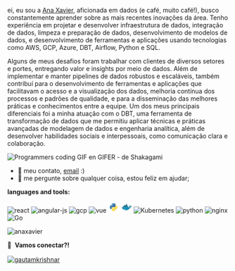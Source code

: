 ei, eu sou a [Ana Xavier](https://www.linkedin.com/in/anaxavier-tech/), aficionada em dados (e café, muito café!), busco constantemente aprender sobre as mais recentes inovações da área. Tenho experiência em projetar e desenvolver infraestrutura de dados, integração de dados, limpeza e preparação de dados, desenvolvimento de modelos de dados, e desenvolvimento de ferramentas e aplicações usando tecnologias como AWS, GCP, Azure, DBT, Airflow, Python e SQL.

Alguns de meus desafios foram trabalhar com clientes de diversos setores e portes, entregando valor e insights por meio de dados. Além de implementar e manter pipelines de dados robustos e escaláveis, também contribuí para o desenvolvimento de ferramentas e aplicações que facilitavam o acesso e a visualização dos dados, melhoria contínua dos processos e padrões de qualidade, e para a disseminação das melhores práticas e conhecimentos entre a equipe. Um dos meus principais diferenciais foi a minha atuação com o DBT, uma ferramenta de transformação de dados que me permitiu aplicar técnicas e práticas avançadas de modelagem de dados e engenharia analítica, além de desenvolver habilidades sociais e interpessoais, como comunicação clara e colaboração.


  <img src="https://i.gifer.com/5eKX.gif" jsaction="VQAsE" class="sFlh5c pT0Scc iPVvYb" style="max-width: 800px; height: 349px; margin: 0px; width: 465px;" alt="Programmers coding GIF en GIFER - de Shakagami" jsname="kn3ccd" />
  
- 💼 meu contato, [email](mailto:anaxavier.tech@gmail.com) :)
- 💬 me pergunte sobre qualquer coisa, estou feliz em ajudar;

**languages and tools:**  

<p align="left">
<img src="https://cdn.iconscout.com/icon/free/png-256/free-aws-1869025-1583149.png" alt="react" width="25" height="25" />
<img src="https://seeklogo.com/images/D/dbt-logo-500AB0BAA7-seeklogo.com.png" alt="angular-js" width="25" height="25" />
<img src="https://www.vectorlogo.zone/logos/google_cloud/google_cloud-icon.svg" alt="gcp" width="25" height="25" />
<img src="https://assets.reviews.omr.com/nwmjnuuj5trdi41if3vf792w0dq8" alt="vue" width="25" height="25" />
<img src="https://raw.githubusercontent.com/github/explore/80688e429a7d4ef2fca1e82350fe8e3517d3494d/topics/python/python.png" alt="bootstrap" width="25" height="25" />
<img src="https://raw.githubusercontent.com/devicons/devicon/master/icons/docker/docker-original.svg" alt="Docker" width="25" height="25" />
<img src="https://www.vectorlogo.zone/logos/kubernetes/kubernetes-icon.svg" alt="Kubernetes" width="25" height="25" />
<img src="https://upload.wikimedia.org/wikipedia/commons/thumb/c/cf/New_Power_BI_Logo.svg/2048px-New_Power_BI_Logo.svg.png" alt="python" width="25" height="25" />
<img src="https://cdn.icon-icons.com/icons2/2699/PNG/512/metabase_logo_icon_170959.png" alt="nginx" width="25" height="25" />
<img src="https://airflow.apache.org/docs/apache-airflow/2.3.2/_images/pin_large.png" alt="Go" width="25" height="25" />
</p>
<img src="https://github-readme-stats.vercel.app/api?username=anaxavier&show_icons=true&theme=gotham" alt="anaxavier" />



🔗 &nbsp;**Vamos conectar?!**
<p align="left">
<a href="https://www.linkedin.com/in/anaxavier-tech" target="blank"><img align="center" src="https://raw.githubusercontent.com/rahuldkjain/github-profile-readme-generator/master/src/images/icons/Social/linked-in-alt.svg" alt="gautamkrishnar" height="30" width="40" /></a>

<!--END_SECTION:waka-->








